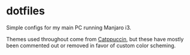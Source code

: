 # dotfiles

Simple configs for my main PC running Manjaro i3.

Themes used throughout come from [Catppuccin](https://github.com/catppuccin), but these have mostly been commented out or removed in favor of custom color scheming. 

